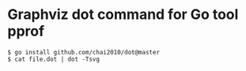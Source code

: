 # Graphviz dot command for Go tool pprof

```
$ go install github.com/chai2010/dot@master
$ cat file.dot | dot -Tsvg
```
